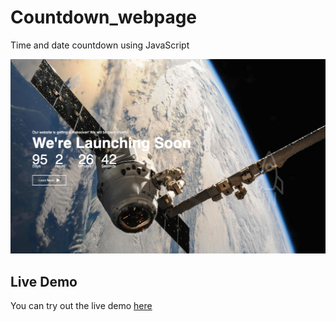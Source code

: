 # Countdown_webpage
Time and date countdown using JavaScript

![Countdown Screenshot](images/Screenshot.png)

## Live Demo

You can try out the live demo [here](https://algomystique.github.io/Countdown_webpage)
